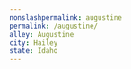 ```yaml
---
﻿nonslashpermalink: augustine
permalink: /augustine/
alley: Augustine
city: Hailey
state: Idaho
---
```

